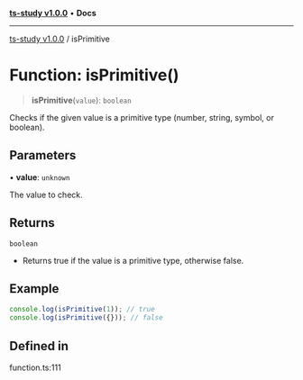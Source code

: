 [**ts-study v1.0.0**](../README.md) • **Docs**

***

[ts-study v1.0.0](../README.md) / isPrimitive

# Function: isPrimitive()

> **isPrimitive**(`value`): `boolean`

Checks if the given value is a primitive type (number, string, symbol, or boolean).

## Parameters

• **value**: `unknown`

The value to check.

## Returns

`boolean`

- Returns true if the value is a primitive type, otherwise false.

## Example

```ts
console.log(isPrimitive(1)); // true
console.log(isPrimitive({})); // false
```

## Defined in

function.ts:111
